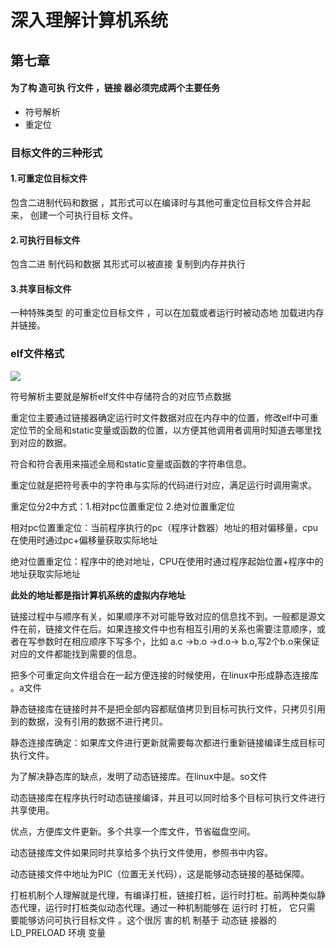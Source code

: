 # 深入理解计算机系统

## 第七章

#### 为了构 造可执 行文件 ，链接 器必须完成两个主要任务

- 符号解析
- 重定位





### 目标文件的三种形式



#### 1.可重定位目标文件

包含二进制代码和数据 ，其形式可以在编译时与其他可重定位目标文件合并起来， 创建一个可执行目标 文件。



#### 2.可执行目标文件

包含二进 制代码和数据 其形式可以被直接 复制到内存并执行



#### 3.共享目标文件

 一种特殊类型 的可重定位目标文件 ，可以在加载或者运行时被动态地 加载进内存并链接。



### elf文件格式



![](https://upload-images.jianshu.io/upload_images/1829481-e3f1a7e0927e3ddc.jpg?imageMogr2/auto-orient/strip%7CimageView2/2/w/1240)

符号解析主要就是解析elf文件中存储符合的对应节点数据

重定位主要通过链接器确定运行时文件数据对应在内存中的位置，修改elf中可重定位节的全局和static变量或函数的位置，以方便其他调用者调用时知道去哪里找到对应的数据。



符合和符合表用来描述全局和static变量或函数的字符串信息。

重定位就是把符号表中的字符串与实际的代码进行对应，满足运行时调用需求。

重定位分2中方式：1.相对pc位置重定位 2.绝对位置重定位

相对pc位置重定位：当前程序执行的pc（程序计数器）地址的相对偏移量，cpu在使用时通过pc+偏移量获取实际地址

绝对位置重定位：程序中的绝对地址，CPU在使用时通过程序起始位置+程序中的地址获取实际地址

**此处的地址都是指计算机系统的虚拟内存地址**



链接过程中与顺序有关，如果顺序不对可能导致对应的信息找不到。一般都是源文件在前，链接文件在后。如果连接文件中也有相互引用的关系也需要注意顺序，或者在写参数时在相应顺序下写多个，比如 a.c ->b.o ->d.o-> b.o,写2个b.o来保证对应的文件都能找到需要的信息。

把多个可重定向文件组合在一起方便连接的时候使用，在linux中形成静态连接库 。a文件

静态链接库在链接时并不是把全部内容都赋值拷贝到目标可执行文件，只拷贝引用到的数据，没有引用的数据不进行拷贝。



静态连接库确定：如果库文件进行更新就需要每次都进行重新链接编译生成目标可执行文件。



为了解决静态库的缺点，发明了动态链接库。在linux中是。so文件



动态链接库在程序执行时动态链接编译，并且可以同时给多个目标可执行文件进行共享使用。

优点，方便库文件更新。多个共享一个库文件，节省磁盘空间。



动态链接库文件如果同时共享给多个执行文件使用，参照书中内容。

动态链接文件中地址为PIC（位置无关代码），这是能够动态链接的基础保障。



打桩机制个人理解就是代理，有编译打桩，链接打桩，运行时打桩。前两种类似静态代理，运行时打桩类似动态代理。通过一种机制能够在 运行时 打桩， 它只需 要能够访问可执行目标文件 。这个很厉 害的机 制基于 动态链 接器的 LD_PRELOAD 环境 变量

